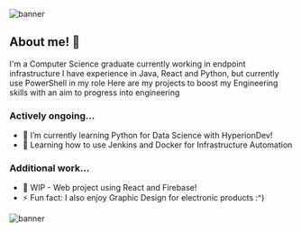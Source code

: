 
![banner](https://github.com/kg980/kg980/assets/60136682/ae68fa2c-3622-42b5-99d3-072a366803a5)
## About me! 👋
I'm a Computer Science graduate currently working in endpoint infrastructure
I have experience in Java, React and Python, but currently use PowerShell in my role
Here are my projects to boost my Engineering skills with an aim to progress into engineering

### Actively ongoing...
- 🔭 I’m currently learning Python for Data Science with HyperionDev!
- 🌱 Learning how to use Jenkins and Docker for Infrastructure Automation

### Additional work...
- 🔭 WIP - Web project using React and Firebase!
- ⚡ Fun fact: I also enjoy Graphic Design for electronic products :^)

![banner](https://github.com/kg980/kg980/assets/60136682/8c2e8f38-7a03-4d73-91b4-b1d8213b4f1a)


<!--
**kg980/kg980** is a ✨ _special_ ✨ repository because its `README.md` (this file) appears on your GitHub profile.

Here are some ideas to get you started:

- 🔭 I’m currently working on ...
- 🌱 I’m currently learning ...
- 👯 I’m looking to collaborate on ...
- 🤔 I’m looking for help with ...
- 💬 Ask me about ...
- 📫 How to reach me: ...
- 😄 Pronouns: ...
- ⚡ Fun fact: ...
-->
